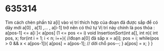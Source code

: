 # 635314
Tìm cách chèn phần tử a[i] vào vị trí thích hợp của đoạn đã được sắp để có dãy mới a[0] , a[1] ,... , a[i-1] trở nên có thứ tự Vị trí này chính là pos thỏa : a[pos-1] &lt;= a[i ]&lt; a[pos] (1 &lt;= pos &lt;= i)
void InsertionSort(int a[], int n){	
	int pos, x;
	for(int i = 1; i < n; i++){ //đoạn a[0] đã sắp
		x = a[i]; 
		pos = i;
		while(pos > 0 && x < a[pos-1]){
			a[pos] = a[pos-1];	// dời chỗ
			pos--;
		}
		a[pos] = x;
	}
}
